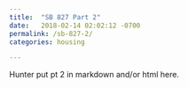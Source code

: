 ```yaml
---
title:  "SB 827 Part 2"
date:   2018-02-14 02:02:12 -0700
permalink: /sb-827-2/
categories: housing

---
```


Hunter put pt 2 in markdown and/or html here.